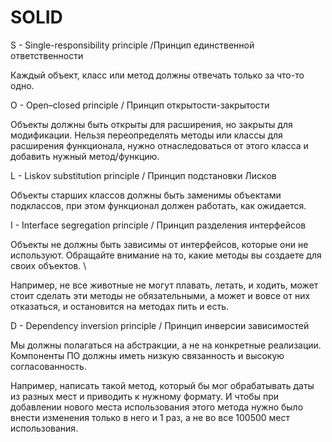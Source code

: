 # SOLID

S - Single-responsibility principle /Принцип единственной ответственности

Каждый объект, класс или метод должны отвечать только за что-то одно.&#x20;



O - Open–closed principle / Принцип открытости-закрытости

Объекты должны быть открыты для расширения, но закрыты для модификации. Нельзя переопределять методы или классы для расширения функционала, нужно отнаследоваться от этого класса и добавить нужный метод/функцию.



L - Liskov substitution principle / Принцип подстановки Лисков

Объекты старших классов должны быть заменимы объектами подклассов, при этом функционал должен работать, как ожидается.



I - Interface segregation principle / Принцип разделения интерфейсов

Объекты не должны быть зависимы от интерфейсов, которые они не используют. Обращайте внимание на то, какие методы вы создаете для своих объектов. \


Например, не все животные не могут плавать, летать, и ходить, может стоит сделать эти методы не обязательными, а может и вовсе от них отказаться, и остановится на методах пить и есть.



D - Dependency inversion principle / Принцип инверсии зависимостей

Мы должны полагаться на абстракции, а не на конкретные реализации. Компоненты ПО должны иметь низкую связанность и высокую согласованность.&#x20;

Например, написать такой метод, который бы мог обрабатывать даты из разных мест и приводить к нужному формату. И чтобы при добавлении нового места использования этого метода нужно было внести изменения только в него и 1 раз, а не во все 100500 мест использования.&#x20;
